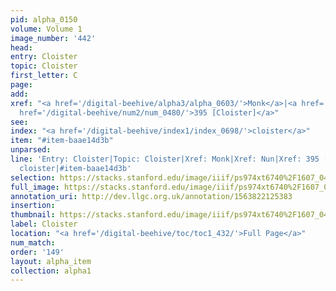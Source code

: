 ```yaml
---
pid: alpha_0150
volume: Volume 1
image_number: '442'
head: 
entry: Cloister
topic: Cloister
first_letter: C
page: 
add: 
xref: "<a href='/digital-beehive/alpha3/alpha_0603/'>Monk</a>|<a href='/digital-beehive/alpha3/alpha_0645/'>Nun</a>|<a
  href='/digital-beehive/num2/num_0480/'>395 [Cloister]</a>"
see: 
index: "<a href='/digital-beehive/index1/index_0698/'>cloister</a>"
item: "#item-baae14d3b"
unparsed: 
line: 'Entry: Cloister|Topic: Cloister|Xref: Monk|Xref: Nun|Xref: 395 [Cloister]|Index:
  cloister|#item-baae14d3b'
selection: https://stacks.stanford.edu/image/iiif/ps974xt6740%2F1607_0441/886,2684,2912,448/full/0/default.jpg
full_image: https://stacks.stanford.edu/image/iiif/ps974xt6740%2F1607_0441/full/full/0/default.jpg
annotation_uri: http://dev.llgc.org.uk/annotation/1563822125383
insertion: 
thumbnail: https://stacks.stanford.edu/image/iiif/ps974xt6740%2F1607_0441/886,2684,600,180/250,/0/default.jpg
label: Cloister
location: "<a href='/digital-beehive/toc/toc1_432/'>Full Page</a>"
num_match: 
order: '149'
layout: alpha_item
collection: alpha1
---
```

